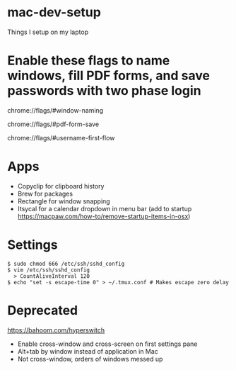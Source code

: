 # mac-dev-setup
Things I setup on my laptop

# Enable these flags to name windows, fill PDF forms, and save passwords with two phase login
chrome://flags/#window-naming

chrome://flags/#pdf-form-save

chrome://flags/#username-first-flow

# Apps
- Copyclip for clipboard history
- Brew for packages
- Rectangle for window snapping
- Itsycal for a calendar dropdown in menu bar (add to startup https://macpaw.com/how-to/remove-startup-items-in-osx)

# Settings
```
$ sudo chmod 666 /etc/ssh/sshd_config
$ vim /etc/ssh/sshd_config
  > CountAliveInterval 120
$ echo "set -s escape-time 0" > ~/.tmux.conf # Makes escape zero delay
```
# Deprecated
https://bahoom.com/hyperswitch
- Enable cross-window and cross-screen on first settings pane
- Alt+tab by window instead of application in Mac
- Not cross-window, orders of windows messed up
